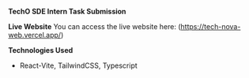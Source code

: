 **TechO SDE Intern Task Submission**  

**Live Website** 
You can access the live website here: (https://tech-nova-web.vercel.app/) 

**Technologies Used**  
- React-Vite, TailwindCSS, Typescript   


